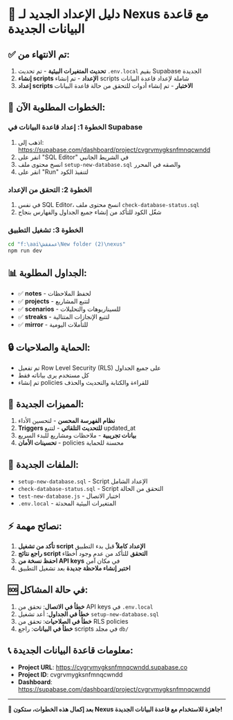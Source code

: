 # 🎯 دليل الإعداد الجديد لـ Nexus مع قاعدة البيانات الجديدة

## ✅ تم الانتهاء من:

1. **تحديث المتغيرات البيئية** - تم تحديث `.env.local` بقيم Supabase الجديدة
2. **إنشاء scripts الإعداد** - تم إنشاء scripts شاملة لإعداد قاعدة البيانات
3. **إعداد scripts الاختبار** - تم إنشاء أدوات للتحقق من حالة قاعدة البيانات

## 🔧 الخطوات المطلوبة الآن:

### الخطوة 1: إعداد قاعدة البيانات في Supabase

1. اذهب إلى: https://supabase.com/dashboard/project/cvgrvmygksnfmnqcwndd
2. انقر على "SQL Editor" في الشريط الجانبي
3. انسخ محتوى ملف `setup-new-database.sql` والصقه في المحرر
4. انقر على "Run" لتنفيذ الكود

### الخطوة 2: التحقق من الإعداد

1. في نفس SQL Editor، انسخ محتوى ملف `check-database-status.sql`
2. شغّل الكود للتأكد من إنشاء جميع الجداول والفهارس بنجاح

### الخطوة 3: تشغيل التطبيق

```bash
cd "f:\aai\عمفقش\New folder (2)\nexus"
npm run dev
```

## 📊 الجداول المطلوبة:

- ✅ **notes** - لحفظ الملاحظات
- ✅ **projects** - لتتبع المشاريع  
- ✅ **scenarios** - للسيناريوهات والتحليلات
- ✅ **streaks** - لتتبع الإنجازات المتتالية
- ✅ **mirror** - للتأملات اليومية

## 🔒 الحماية والصلاحيات:

- تم تفعيل Row Level Security (RLS) على جميع الجداول
- كل مستخدم يرى بياناته فقط
- تم إنشاء policies للقراءة والكتابة والتحديث والحذف

## 🚀 المميزات الجديدة:

1. **نظام الفهرسة المحسن** - لتحسين الأداء
2. **Triggers للتحديث التلقائي** - لتتبع updated_at
3. **بيانات تجريبية** - ملاحظات ومشاريع للبدء السريع
4. **تحسينات الأمان** - policies محسنة للحماية

## 🔧 الملفات الجديدة:

- `setup-new-database.sql` - Script الإعداد الشامل
- `check-database-status.sql` - Script التحقق من الحالة
- `test-new-database.js` - اختبار الاتصال
- `.env.local` - المتغيرات البيئية المحدثة

## ⚡ نصائح مهمة:

1. **تأكد من تشغيل script الإعداد كاملاً** قبل بدء التطبيق
2. **راجع نتائج script التحقق** للتأكد من عدم وجود أخطاء
3. **احفظ نسخة من API keys** في مكان آمن
4. **اختبر إنشاء ملاحظة جديدة** بعد تشغيل التطبيق

## 🆘 في حالة المشاكل:

1. **خطأ في الاتصال**: تحقق من API keys في `.env.local`
2. **خطأ في الجداول**: أعد تشغيل `setup-new-database.sql`
3. **خطأ في الصلاحيات**: تحقق من RLS policies
4. **خطأ في البيانات**: راجع scripts في مجلد `db/`

## 📞 معلومات قاعدة البيانات الجديدة:

- **Project URL**: https://cvgrvmygksnfmnqcwndd.supabase.co
- **Project ID**: cvgrvmygksnfmnqcwndd
- **Dashboard**: https://supabase.com/dashboard/project/cvgrvmygksnfmnqcwndd

---

**🎉 بعد إكمال هذه الخطوات، ستكون Nexus جاهزة للاستخدام مع قاعدة البيانات الجديدة!**

